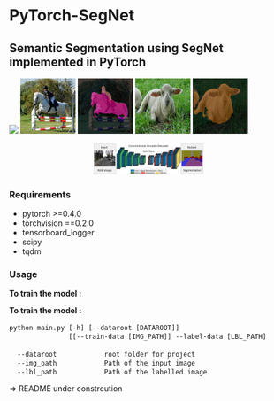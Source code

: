 # PyTorch-SegNet
## Semantic Segmentation using SegNet implemented in PyTorch

<p align="left">
<a href="https://www.youtube.com/watch?v=iXh9aCK3ubs" target="_blank"><img src="https://i.imgur.com/agvJOPF.gif" width="500"/></a>
<img src="images/i_3.jpg" width="100"/>
<img src="images/s3.png" width="100"/>
<img src="images/i_5.jpg" width="100"/>
<img src="images/s5.png" width="100"/>
</p>

<p align="center">
<img src="images/segnet.png" width="200"/>
</p>


### Requirements

* pytorch >=0.4.0
* torchvision ==0.2.0
* tensorboard_logger
* scipy
* tqdm

### Usage

**To train the model :**

**To train the model :**

```
python main.py [-h] [--dataroot [DATAROOT]]
               [[--train-data [IMG_PATH]] --label-data [LBL_PATH]
 
  --dataroot            root folder for project
  --img_path            Path of the input image
  --lbl_path            Path of the labelled image
```

=> README under constrcution